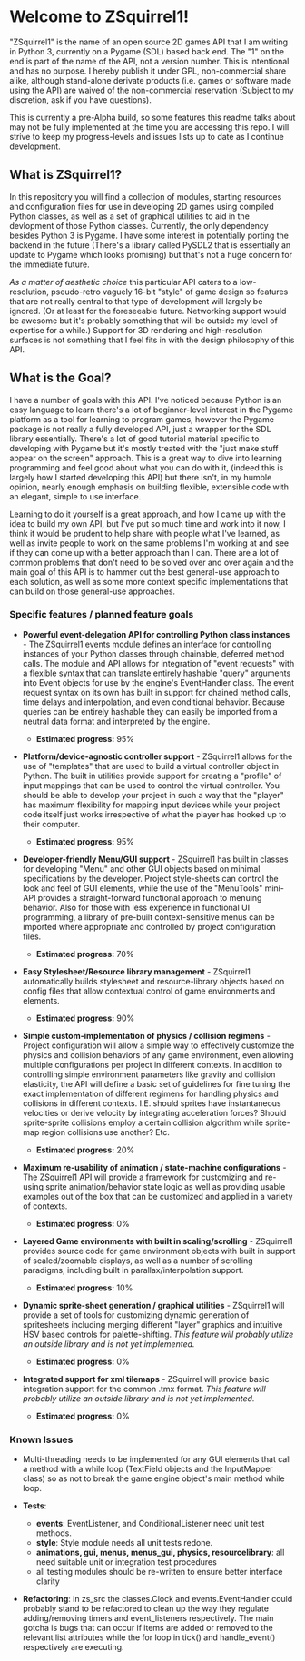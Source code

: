 # Welcome to ZSquirrel1!

"ZSquirrel1" is the name of an open source 2D games API that I am writing in Python 3, currently on a Pygame (SDL) based back end. The "1" on the end is part of the name of the API, not a version number. This is intentional and has no purpose. I hereby publish it under GPL, non-commercial share alike, although stand-alone derivate products (i.e. games or software made using the API) are waived of the non-commercial reservation (Subject to my discretion, ask if you have questions).

This is currently a pre-Alpha build, so some features this readme talks about may not be fully implemented at the time you are accessing this repo. I will strive to keep my progress-levels and issues lists up to date as I continue development.

## What is ZSquirrel1?

In this repository you will find a collection of modules, starting resources and configuration files for use in developing 2D games using compiled Python classes, as well as a set of graphical utilities to aid in the devlopment of those Python classes.  Currently, the only dependency besides Python 3 is Pygame. I have some interest in potentially porting the backend in the future (There's a library called PySDL2 that is essentially an update to Pygame which looks promising) but that's not a huge concern for the immediate future.

*As a matter of aesthetic choice* this particular API caters to a low-resolution, pseudo-retro vaguely 16-bit "style" of game design so features that are not really central to that type of development will largely be ignored. (Or at least for the foreseeable future. Networking support would be awesome but it's probably something that will be outside my level of expertise for a while.) Support for 3D rendering and high-resolution surfaces is not something that I feel fits in with the design philosophy of this API.

## What is the Goal?

I have a number of goals with this API. I've noticed because Python is an easy language to learn there's a lot of beginner-level interest in the Pygame platform as a tool for learning to program games, however the Pygame package is not really a fully developed API, just a wrapper for the SDL library essentially. There's a lot of good tutorial material specific to developing with Pygame but it's mostly treated with the "just make stuff appear on the screen" approach. This is a great way to dive into learning programming and feel good about what you can do with it, (indeed this is largely how I started developing this API) but there isn't, in my humble opinion, nearly enough emphasis on building flexible, extensible code with an elegant, simple to use interface.

Learning to do it yourself is a great approach, and how I came up with the idea to build my own API, but I've put so much time and work into it now, I think it would be prudent to help share with people what I've learned, as well as invite people to work on the same problems I'm working at and see if they can come up with a better approach than I can. There are a lot of common problems that don't need to be solved over and over again and the main goal of this API is to hammer out the best general-use approach to each solution, as well as some more context specific implementations that can build on those general-use approaches.

### Specific features / planned feature goals

* **Powerful event-delegation API for controlling Python class instances** - The ZSquirrel1 events module defines an interface for controlling instances of your Python classes through chainable, deferred method calls. The module and API allows for integration of "event requests" with a flexible syntax that can translate entirely hashable "query" arguments into Event objects for use by the engine's EventHandler class. The event request syntax on its own has built in support for chained method calls, time delays and interpolation, and even conditional behavior. Because queries can be entirely hashable they can easily be imported from a neutral data format and interpreted by the engine.
	* **Estimated progress:** 95%

* **Platform/device-agnostic controller support** - ZSquirrel1 allows for the use of "templates" that are used to build a virtual controller object in Python. The built in utilities provide support for creating a "profile" of input mappings that can be used to control the virtual controller. You should be able to develop your project in such a way that the "player" has maximum flexibility for mapping input devices while your project code itself just works irrespective of what the player has hooked up to their computer.
	* **Estimated progress:** 95%

* **Developer-friendly Menu/GUI support** - ZSquirrel1 has built in classes for developing "Menu" and other GUI objects based on minimal specifications by the developer. Project style-sheets can control the look and feel of GUI elements, while the use of the "MenuTools" mini-API provides a straight-forward functional approach to menuing behavior. Also for those with less experience in functional UI programming, a library of pre-built context-sensitive menus can be imported where appropriate and controlled by project configuration files.
	* **Estimated progress:** 70%

* **Easy Stylesheet/Resource library management** - ZSquirrel1 automatically builds stylesheet and resource-library objects based on config files that allow contextual control of game environments and elements.
	* **Estimated progress:** 90%

* **Simple custom-implementation of physics / collision regimens** - Project configuration will allow a simple way to effectively customize the physics and collision behaviors of any game environment, even allowing multiple configurations per project in different contexts. In addition to controlling simple environment parameters like gravity and collision elasticity, the API will define a basic set of guidelines for fine tuning the exact implementation of different regimens for handling physics and collisions in different contexts. I.E. should sprites have instantaneous velocities or derive velocity by integrating acceleration forces? Should sprite-sprite collisions employ a certain collision algorithm while sprite-map region collisions use another? Etc.
	* **Estimated progress:** 20%

* **Maximum re-usability of animation / state-machine configurations** - The ZSquirrel1 API will provide a framework for customizing and re-using sprite animation/behavior state logic as well as providing usable examples out of the box that can be customized and applied in a variety of contexts.
	* **Estimated progress:** 0%

* **Layered Game environments with built in scaling/scrolling** - ZSquirrel1 provides source code for game environment objects with built in support of scaled/zoomable displays, as well as a number of scrolling paradigms, including built in parallax/interpolation support.
	* **Estimated progress:** 10%

* **Dynamic sprite-sheet generation / graphical utilities** - ZSquirrel1 will provide a set of tools for customizing dynamic generation of spritesheets including merging different "layer" graphics and intuitive HSV based controls for palette-shifting. *This feature will probably utilize an outside library and is not yet implemented.*
	* **Estimated progress:** 0%

* **Integrated support for xml tilemaps** - ZSquirrel will provide basic integration support for the common .tmx format. *This feature will probably utilize an outside library and is not yet implemented.*
	* **Estimated progress:** 0%


### Known Issues

* Multi-threading needs to be implemented for any GUI elements that call a method with a while loop (TextField objects and the InputMapper class) so as not to break the game engine object's main method while loop.

* **Tests**:
	* **events**: EventListener, and ConditionalListener need unit test methods.
	* **style**: Style module needs all unit tests redone.
	* **animations, gui, menus, menus_gui, physics, resourcelibrary**: all need suitable unit or integration test procedures
	* all testing modules should be re-written to ensure better interface clarity

* **Refactoring**: in zs_src the classes.Clock and events.EventHandler could probably stand to be refactored to clean up the way they regulate adding/removing timers and event_listeners respectively. The main gotcha is bugs that can occur if items are added or removed to the relevant list attributes while the for loop in tick() and handle_event() respectively are executing. 